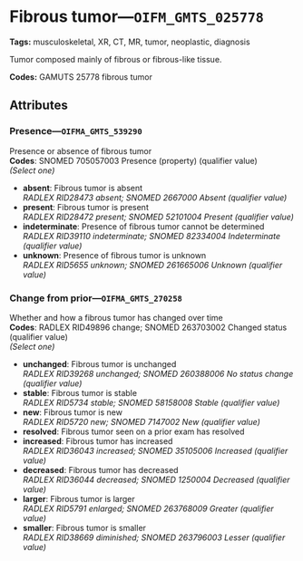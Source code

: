 # Fibrous tumor—`OIFM_GMTS_025778`

**Tags:** musculoskeletal, XR, CT, MR, tumor, neoplastic, diagnosis

Tumor composed mainly of fibrous or fibrous-like tissue.

**Codes:** GAMUTS 25778 fibrous tumor

## Attributes

### Presence—`OIFMA_GMTS_539290`

Presence or absence of fibrous tumor  
**Codes**: SNOMED 705057003 Presence (property) (qualifier value)  
*(Select one)*

- **absent**: Fibrous tumor is absent  
_RADLEX RID28473 absent; SNOMED 2667000 Absent (qualifier value)_
- **present**: Fibrous tumor is present  
_RADLEX RID28472 present; SNOMED 52101004 Present (qualifier value)_
- **indeterminate**: Presence of fibrous tumor cannot be determined  
_RADLEX RID39110 indeterminate; SNOMED 82334004 Indeterminate (qualifier value)_
- **unknown**: Presence of fibrous tumor is unknown  
_RADLEX RID5655 unknown; SNOMED 261665006 Unknown (qualifier value)_

### Change from prior—`OIFMA_GMTS_270258`

Whether and how a fibrous tumor has changed over time  
**Codes**: RADLEX RID49896 change; SNOMED 263703002 Changed status (qualifier value)  
*(Select one)*

- **unchanged**: Fibrous tumor is unchanged  
_RADLEX RID39268 unchanged; SNOMED 260388006 No status change (qualifier value)_
- **stable**: Fibrous tumor is stable  
_RADLEX RID5734 stable; SNOMED 58158008 Stable (qualifier value)_
- **new**: Fibrous tumor is new  
_RADLEX RID5720 new; SNOMED 7147002 New (qualifier value)_
- **resolved**: Fibrous tumor seen on a prior exam has resolved  
- **increased**: Fibrous tumor has increased  
_RADLEX RID36043 increased; SNOMED 35105006 Increased (qualifier value)_
- **decreased**: Fibrous tumor has decreased  
_RADLEX RID36044 decreased; SNOMED 1250004 Decreased (qualifier value)_
- **larger**: Fibrous tumor is larger  
_RADLEX RID5791 enlarged; SNOMED 263768009 Greater (qualifier value)_
- **smaller**: Fibrous tumor is smaller  
_RADLEX RID38669 diminished; SNOMED 263796003 Lesser (qualifier value)_
